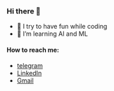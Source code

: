 ### Hi there 👋

- 🌱 I try to have fun while coding
- 🌱 I’m learning AI and ML

#### How to reach me:
  - [telegram](https://t.me/M_Frank_H)
  - [LinkedIn](https://www.linkedin.com/in/mohammad-hossein-abbaspour/)
  - [Gmail](mohammadhabp@gmail.com)
<!--
**MohammadHAbbaspour/MohammadHAbbaspour** is a ✨ _special_ ✨ repository because its `README.md` (this file) appears on your GitHub profile.

Here are some ideas to get you started:

- 🔭 I’m currently working on ...
- 🌱 I’m currently learning ...
- 👯 I’m looking to collaborate on ...
- 🤔 I’m looking for help with ...
- 💬 Ask me about ...
- 📫 How to reach me: ...
- 😄 Pronouns: ...
- ⚡ Fun fact: ...
-->
